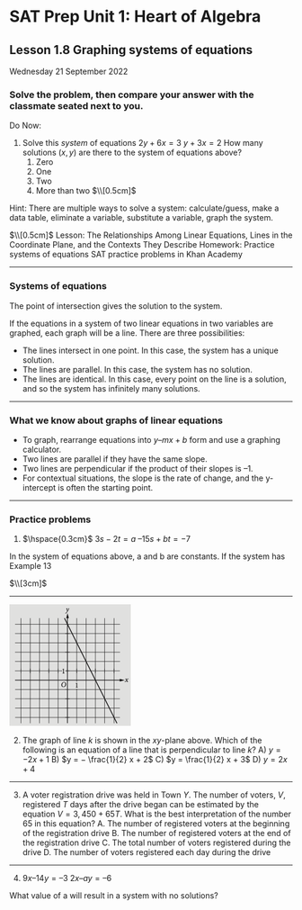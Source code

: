 # SAT Prep Unit 1: Heart of Algebra

## Lesson 1.8 Graphing systems of equations

Wednesday 21 September 2022

### Solve the problem, then compare your answer with the classmate seated next to you.

Do Now: 

1. Solve this _system_ of equations
$2y+6x=3$
$y+3x=2$
How many solutions $(x,y)$ are there to the system of equations above?
    1. Zero
    1. One
    1. Two
    1. More than two
$\\[0.5cm]$

Hint: There are multiple ways to solve a system: calculate/guess, make a data table, eliminate a variable, substitute a variable, graph the system.

$\\[0.5cm]$
Lesson: The Relationships Among Linear Equations, Lines in the Coordinate Plane, and the Contexts They Describe
Homework: Practice systems of equations SAT practice problems in Khan Academy
__________

### Systems of equations

The point of intersection gives the solution to the system.

If the equations in a system of two linear equations in two variables are
graphed, each graph will be a line. There are three possibilities:
* The lines intersect in one point. In this case, the system has a unique solution.
* The lines are parallel. In this case, the system has no solution.
* The lines are identical. In this case, every point on the line is a solution,
and so the system has infinitely many solutions.

__________

### What we know about graphs of linear equations

* To graph, rearrange equations into $y–mx+b$ form and use a graphing calculator.
* Two lines are parallel if they have the same slope.
* Two lines are perpendicular if the product of their slopes is –1.
* For contextual situations, the slope is the rate of change, and the y-intercept is often the starting point.

__________

### Practice problems

1. $\hspace{0.3cm}$ $3s−2t=a$
$–15s + bt = −7$

In the system of equations above, a and b are constants. If the system has Example 13

$\\[3cm]$

__________

![line graph](1-8line-graph.png)

2. The graph of line $k$ is shown in the $xy$-plane above. Which of the following is an equation of a line that is perpendicular to line $k$?
A) $y = −2x + 1$ 
B) $y = − \frac{1}{2} x + 2$
C) $y = \frac{1}{2} x + 3$
D) $y = 2x + 4$

__________

3. A voter registration drive was held in Town $Y$. The number of voters, $V$, registered $T$ days after the drive began can be estimated by the equation $V = 3,450 + 65T$. What is the best interpretation of the number 65 in this equation?
A. The number of registered voters at the beginning of the registration drive
B. The number of registered voters at the end of the registration drive
C. The total number of voters registered during the drive
D. The number of voters registered each day during the drive

__________

4. $9x–14y= – 3$
$2x – ay = – 6$

What value of a will result in a system with no solutions?

